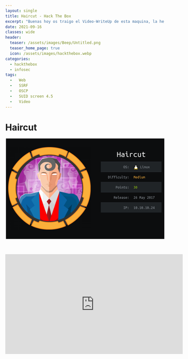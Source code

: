 ```yaml
---
layout: single
title: Haircut - Hack The Box
excerpt: "Buenas hoy os traigo el Video-WriteUp de esta maquina, la he estado explicando desde 0 a un amigo que esta empezando en el pentesting, es una de las maquinas de preparacion del OSCP, asi que seguro que viene bien traerla por aquí"
date: 2021-09-16
classes: wide
header:
  teaser: /assets/images/Beep/Untitled.png
  teaser_home_page: true
  icon: /assets/images/hackthebox.webp
categories:
  - hackthebox
  - infosec
tags:
  -   Web
  -   SSRF
  -   OSCP
  -   SUID screen 4.5
  -   Video
---
```


# Haircut

<div>
<p style = 'text-align:center;'>
<img src="https://raw.githubusercontent.com/0xw0lf/0xw0lf.github.io/master/img/htb-haircut/1.png" alt="" width="500px">
</p>
</div>

<div>
<p style = 'text-align:center;'>
<img src="https://0xdf.gitlab.io/img/haircut-radar.png" alt="" width="250px">
</p>
</div>


<iframe width="560" height="315" src="https://www.youtube.com/embed/TaVnG_sBpp8" title="YouTube video player" frameborder="0" allow="accelerometer; autoplay; clipboard-write; encrypted-media; gyroscope; picture-in-picture" allowfullscreen></iframe>